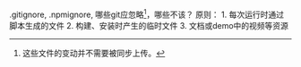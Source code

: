 .gitignore, .npmignore, 哪些git应忽略[^1]，哪些不该？
原则：
	1. 每次运行时通过脚本生成的文件
	2. 构建、安装时产生的临时文件
	3. 文档或demo中的视频等资源

[^1]: 这些文件的变动并不需要被同步上传。